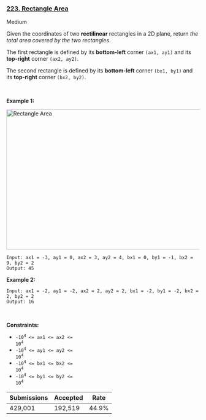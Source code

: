 ### [223. Rectangle Area](https://leetcode.com/problems/rectangle-area/)

Medium

Given the coordinates of two __rectilinear__ rectangles in a 2D plane, return _the total area covered by the two rectangles_.

The first rectangle is defined by its __bottom-left__ corner `` (ax1, ay1) `` and its __top-right__ corner `` (ax2, ay2) ``.

The second rectangle is defined by its __bottom-left__ corner `` (bx1, by1) `` and its __top-right__ corner `` (bx2, by2) ``.

 

<strong class="example">Example 1:</strong>

<img alt="Rectangle Area" src="https://assets.leetcode.com/uploads/2021/05/08/rectangle-plane.png" style="width: 700px; height: 365px;"/>

```
Input: ax1 = -3, ay1 = 0, ax2 = 3, ay2 = 4, bx1 = 0, by1 = -1, bx2 = 9, by2 = 2
Output: 45
```

<strong class="example">Example 2:</strong>

```
Input: ax1 = -2, ay1 = -2, ax2 = 2, ay2 = 2, bx1 = -2, by1 = -2, bx2 = 2, by2 = 2
Output: 16
```

 

__Constraints:__

*   <code>-10<sup>4</sup> <= ax1 <= ax2 <= 10<sup>4</sup></code>
*   <code>-10<sup>4</sup> <= ay1 <= ay2 <= 10<sup>4</sup></code>
*   <code>-10<sup>4</sup> <= bx1 <= bx2 <= 10<sup>4</sup></code>
*   <code>-10<sup>4</sup> <= by1 <= by2 <= 10<sup>4</sup></code>

| Submissions    | Accepted     | Rate   |
| -------------- | ------------ | ------ |
| 429,001 | 192,519 | 44.9% |